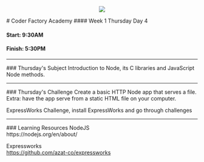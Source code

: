 <p align="center"><img src="https://github.com/coder-factory-academy/cf-guidline-css/blob/master/CFA.png"></p>
# Coder Factory Academy
#### Week 1 Thursday Day 4

#### Start: 9:30AM
#### Finish: 5:30PM
<hr>
### Thursday's Subject
Introduction to Node, its C libraries and JavaScript Node methods.

<hr>
### Thursday's Challenge
Create a basic HTTP Node app that serves a file.
Extra: have the app serve from a static HTML file on your computer.

ExpressWorks Challenge, install ExpressWorks and go through challenges

<hr>
### Learning Resources
NodeJS <br>
https://nodejs.org/en/about/

Expressworks <br>
https://github.com/azat-co/expressworks
